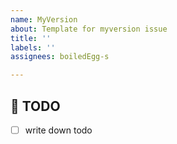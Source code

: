 ```yaml
---
name: MyVersion
about: Template for myversion issue
title: ''
labels: ''
assignees: boiledEgg-s

---
```


📌 TODO
---
- [ ] write down todo
